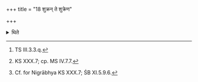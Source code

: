 +++
title = "18 शुक्रन् ते शुक्रेण"

+++

<details><summary>थिते</summary>

18. With śukraṁ te śukreṇa gr̥hnāmi...[^1] (he takes) curds,[^2] milk, and Nigrābhya-water (for the Aṁśu and the Adābhya).[^3]   

[^1]: TS III.3.3.q.  

[^2]: KS XXX.7; cp. MS IV.7.7.  

[^3]: Cf. for Nigrābhya KS XXX.7; ŚB XI.5.9.6.   
</details>
